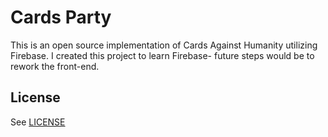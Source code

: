 # Cards Party

This is an open source implementation of Cards Against Humanity utilizing Firebase. I created this project to learn Firebase- future steps would be to rework the front-end.

## License
See [LICENSE](LICENSE)
